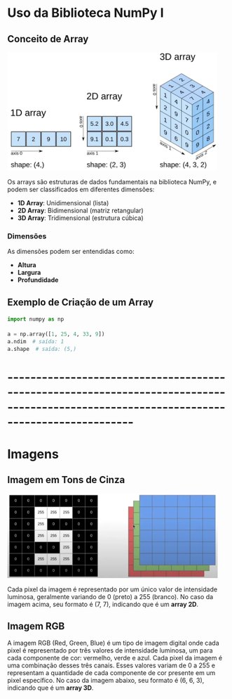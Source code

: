 # Uso da Biblioteca NumPy I

## Conceito de Array
![alt text](image.png)

Os arrays são estruturas de dados fundamentais na biblioteca NumPy, e podem ser classificados em diferentes dimensões:

- **1D Array**: Unidimensional (lista)
- **2D Array**: Bidimensional (matriz retangular)
- **3D Array**: Tridimensional (estrutura cúbica)

### Dimensões

As dimensões podem ser entendidas como:
- **Altura**
- **Largura**
- **Profundidade**

## Exemplo de Criação de um Array

```python
import numpy as np

a = np.array([1, 25, 4, 33, 9])
a.ndim  # saída: 1
a.shape  # saída: (5,)
``` 

# ----------------------------------------------------------------------------------------------------------------------------------------

# Imagens

## Imagem em Tons de Cinza

![alt text](image-1.png)

Cada pixel da imagem é representado por um único valor de intensidade luminosa, geralmente variando de 0 (preto) a 255 (branco). 
No caso da imagem acima, seu formato é (7, 7), indicando que é um **array 2D**.

## Imagem RGB

A imagem RGB (Red, Green, Blue) é um tipo de imagem digital onde cada pixel é representado por três valores de intensidade luminosa, um para cada componente de cor: vermelho, verde e azul.
Cada pixel da imagem é uma combinação desses três canais. Esses valores variam de 0 a 255 e representam a quantidade de cada componente de cor presente em um pixel específico.
No caso da imagem abaixo, seu formato é (6, 6, 3), indicando que é um **array 3D**.
